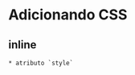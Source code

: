 # Adicionando CSS

## inline

    * atributo `style`

## <style>

    * tag HTML que irá conter o CSS

## <link>    

    * arquivo CSS externo

## @import

    * arquivo CSS externo
